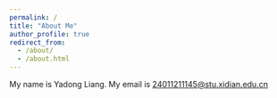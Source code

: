 ```yaml
---
permalink: /
title: "About Me"
author_profile: true
redirect_from: 
  - /about/
  - /about.html
---
```


My name is Yadong Liang. My email is 24011211145@stu.xidian.edu.cn

